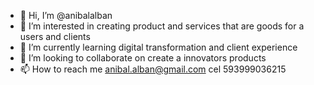 - 👋 Hi, I’m @anibalalban
- 👀 I’m interested in creating product and services that are goods for a users and clients
- 🌱 I’m currently learning digital transformation and  client experience
- 💞️ I’m looking to collaborate on create a innovators products
- 📫 How to reach me anibal.alban@gmail.com cel 593999036215

<!---
anibalalban/anibalalban is a ✨ special ✨ repository because its `README.md` (this file) appears on your GitHub profile.
You can click the Preview link to take a look at your changes.
--->
